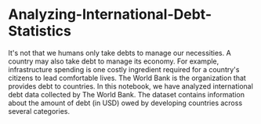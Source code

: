 # Analyzing-International-Debt-Statistics
It's not that we humans only take debts to manage our necessities. A country may also take debt to manage its economy. For example, infrastructure spending is one costly ingredient required for a country's citizens to lead comfortable lives. The World Bank is the organization that provides debt to countries.  In this notebook, we have analyzed international debt data collected by The World Bank. The dataset contains information about the amount of debt (in USD) owed by developing countries across several categories.
